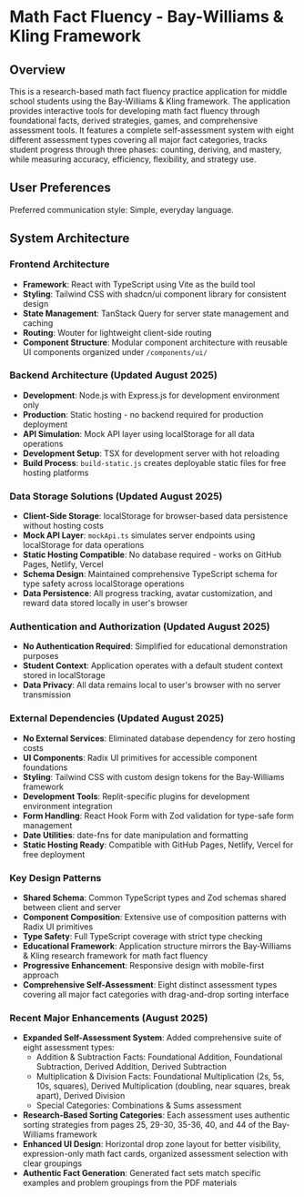 # Math Fact Fluency - Bay-Williams & Kling Framework

## Overview

This is a research-based math fact fluency practice application for middle school students using the Bay-Williams & Kling framework. The application provides interactive tools for developing math fact fluency through foundational facts, derived strategies, games, and comprehensive assessment tools. It features a complete self-assessment system with eight different assessment types covering all major fact categories, tracks student progress through three phases: counting, deriving, and mastery, while measuring accuracy, efficiency, flexibility, and strategy use.

## User Preferences

Preferred communication style: Simple, everyday language.

## System Architecture

### Frontend Architecture
- **Framework**: React with TypeScript using Vite as the build tool
- **Styling**: Tailwind CSS with shadcn/ui component library for consistent design
- **State Management**: TanStack Query for server state management and caching
- **Routing**: Wouter for lightweight client-side routing
- **Component Structure**: Modular component architecture with reusable UI components organized under `/components/ui/`

### Backend Architecture (Updated August 2025)
- **Development**: Node.js with Express.js for development environment only
- **Production**: Static hosting - no backend required for production deployment
- **API Simulation**: Mock API layer using localStorage for all data operations
- **Development Setup**: TSX for development server with hot reloading
- **Build Process**: `build-static.js` creates deployable static files for free hosting platforms

### Data Storage Solutions (Updated August 2025)
- **Client-Side Storage**: localStorage for browser-based data persistence without hosting costs
- **Mock API Layer**: `mockApi.ts` simulates server endpoints using localStorage for data operations
- **Static Hosting Compatible**: No database required - works on GitHub Pages, Netlify, Vercel
- **Schema Design**: Maintained comprehensive TypeScript schema for type safety across localStorage operations
- **Data Persistence**: All progress tracking, avatar customization, and reward data stored locally in user's browser

### Authentication and Authorization (Updated August 2025)
- **No Authentication Required**: Simplified for educational demonstration purposes
- **Student Context**: Application operates with a default student context stored in localStorage
- **Data Privacy**: All data remains local to user's browser with no server transmission

### External Dependencies (Updated August 2025)
- **No External Services**: Eliminated database dependency for zero hosting costs
- **UI Components**: Radix UI primitives for accessible component foundations
- **Styling**: Tailwind CSS with custom design tokens for the Bay-Williams framework
- **Development Tools**: Replit-specific plugins for development environment integration
- **Form Handling**: React Hook Form with Zod validation for type-safe form management
- **Date Utilities**: date-fns for date manipulation and formatting
- **Static Hosting Ready**: Compatible with GitHub Pages, Netlify, Vercel for free deployment

### Key Design Patterns
- **Shared Schema**: Common TypeScript types and Zod schemas shared between client and server
- **Component Composition**: Extensive use of composition patterns with Radix UI primitives
- **Type Safety**: Full TypeScript coverage with strict type checking
- **Educational Framework**: Application structure mirrors the Bay-Williams & Kling research framework for math fact fluency
- **Progressive Enhancement**: Responsive design with mobile-first approach
- **Comprehensive Self-Assessment**: Eight distinct assessment types covering all major fact categories with drag-and-drop sorting interface

### Recent Major Enhancements (August 2025)
- **Expanded Self-Assessment System**: Added comprehensive suite of eight assessment types:
  - Addition & Subtraction Facts: Foundational Addition, Foundational Subtraction, Derived Addition, Derived Subtraction
  - Multiplication & Division Facts: Foundational Multiplication (2s, 5s, 10s, squares), Derived Multiplication (doubling, near squares, break apart), Derived Division
  - Special Categories: Combinations & Sums assessment
- **Research-Based Sorting Categories**: Each assessment uses authentic sorting strategies from pages 25, 29-30, 35-36, 40, and 44 of the Bay-Williams framework
- **Enhanced UI Design**: Horizontal drop zone layout for better visibility, expression-only math fact cards, organized assessment selection with clear groupings
- **Authentic Fact Generation**: Generated fact sets match specific examples and problem groupings from the PDF materials